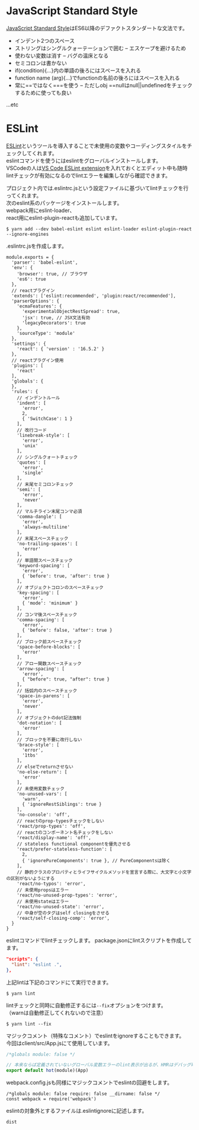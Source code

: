 # JavaScript Standard Style

[JavaScript Standard Style](https://standardjs.com/)はES6以降のデファクトスタンダートな文法です。

* インデント2つのスペース 
* ストリングはシングルクォーテーションで囲む – エスケープを避けるため
* 使わない変数は消す – バグの温床となる
* セミコロンは書かない
* if(condition){...}内の単語の後ろにはスペースを入れる
* function name (arg){...}でfunctionの名前の後ろにはスペースを入れる
* 常に==ではなく===を使う – ただしobj ==nullはnull||undefinedをチェックするために使っても良い

...etc

# ESLint

[ESLint](https://eslint.org/)というツールを導入することで未使用の変数やコーディングスタイルをチェックしてくれます。  
eslintコマンドを使うにはeslintをグローバルインストールします。  
VSCodeの人は[VS Code ESLint extension](https://marketplace.visualstudio.com/items?itemName=dbaeumer.vscode-eslint#overview)を入れておくとエディット中も随時lintチェックが有効になるのでlintエラーを編集しながら確認できます。  

プロジェクト内では.eslintrc.jsという設定ファイルに基づいてlintチェックを行ってくれます。  
次のeslint系のパッケージをインストールします。  
webpack用にeslint-loader、  
react用にeslint-plugin-reactも追加しています。  

```
$ yarn add --dev babel-eslint eslint eslint-loader eslint-plugin-react  --ignore-engines
```

.eslintrc.jsを作成します。  

```
module.exports = {
  'parser': 'babel-eslint',
  'env': {
    'browser': true, // ブラウザ
    'es6': true
  },
  // reactプラグイン
  'extends': ['eslint:recommended', 'plugin:react/recommended'],
  'parserOptions': {
    'ecmaFeatures': {
      'experimentalObjectRestSpread': true,
      'jsx': true, // JSX文法有効
      'legacyDecorators': true
    },
    'sourceType': 'module'
  },
  'settings': { 
    'react': { 'version' : '16.5.2' }
  },
  // reactプラグイン使用
  'plugins': [
    'react'
  ],
  'globals': {
  },
  'rules': {
    // インデントルール
    'indent': [
      'error',
      2,
      { 'SwitchCase': 1 }
    ],
    // 改行コード
    'linebreak-style': [
      'error',
      'unix'
    ],
    // シングルクォートチェック
    'quotes': [
      'error',
      'single'
    ],
    // 末尾セミコロンチェック
    'semi': [
      'error',
      'never'
    ],
    // マルチライン末尾コンマ必須
    'comma-dangle': [
      'error',
      'always-multiline'
    ],
    // 末尾スペースチェック
    'no-trailing-spaces': [
      'error'
    ],
    // 単語間スペースチェック
    'keyword-spacing': [
      'error',
      { 'before': true, 'after': true }
    ],
    // オブジェクトコロンのスペースチェック
    'key-spacing': [
      'error',
      { 'mode': 'minimum' }
    ],
    // コンマ後スペースチェック
    'comma-spacing': [
      'error',
      { 'before': false, 'after': true }
    ],
    // ブロック前スペースチェック
    'space-before-blocks': [
      'error'
    ],
    // アロー関数スペースチェック
    'arrow-spacing': [
      'error',
      { "before": true, "after": true }
    ],
    // 括弧内のスペースチェック
    'space-in-parens': [
      'error',
      'never'
    ],
    // オブジェクトのdot記法強制
    'dot-notation': [
      'error'
    ],
    // ブロックを不要に改行しない
    'brace-style': [
      'error',
      '1tbs'
    ],
    // elseでreturnさせない
    'no-else-return': [
      'error'
    ],
    // 未使用変数チェック
    'no-unused-vars': [
      'warn',
      { 'ignoreRestSiblings': true }
    ],
    'no-console': 'off',
    // reactのprop-typesチェックをしない
    'react/prop-types': 'off',
    // reactのコンポーネント名チェックをしない
    'react/display-name': 'off',
    // stateless functional componentを優先させる
    'react/prefer-stateless-function': [
      2,
      { 'ignorePureComponents': true }, // PureComponentsは除く
    ],
    // 静的クラスのプロパティとライフサイクルメソッドを宣言する際に、大文字と小文字の区別がないようにする
    'react/no-typos': 'error',
    // 未使用propsはエラー
    'react/no-unused-prop-types': 'error',
    // 未使用stateはエラー
    'react/no-unused-state': 'error',
    // 中身が空のタグはself closingをさせる
    'react/self-closing-comp': 'error',
  }
}
```

eslintコマンドでlintチェックします。 
package.jsonにlintスクリプトを作成してます。

```package.json
"scripts": {
  "lint": "eslint .",
},
```

上記lintは下記のコマンドにて実行できます。  

```
$ yarn lint
```

lintチェックと同時に自動修正するには`--fix`オプションをつけます。  
（warnは自動修正してくれないので注意）  

```
$ yarn lint --fix
```

マジックコメント（特殊なコメント）でeslintをignoreすることもできます。  
今回はclient/src/App.jsにて使用しています。  

```App.js
/*globals module: false */

// 本来ならば定義されていないグローバル変数エラーのlint表示が出るが、HMRはデバッグ時のみ有効なので無視したい
export default hot(module)(App)
```

webpack.config.jsも同様にマジックコメントでeslintの回避をします。  

```
/*globals module: false require: false __dirname: false */
const webpack = require('webpack')
```

eslintの対象外とするファイルは.eslintignoreに記述します。  

```
dist
```